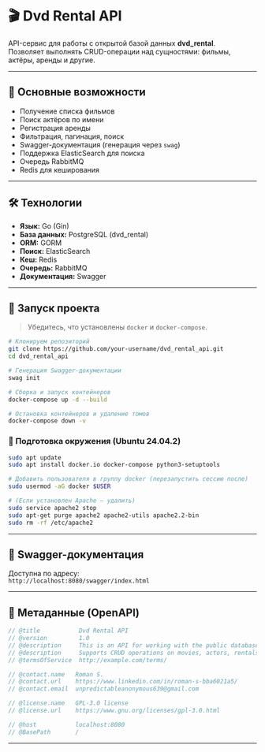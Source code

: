 
# 🎬 Dvd Rental API

API-сервис для работы с открытой базой данных **dvd_rental**.  
Позволяет выполнять CRUD-операции над сущностями: фильмы, актёры, аренды и другие.

---

## 📌 Основные возможности

- Получение списка фильмов
- Поиск актёров по имени
- Регистрация аренды
- Фильтрация, пагинация, поиск
- Swagger-документация (генерация через `swag`)
- Поддержка ElasticSearch для поиска
- Очередь RabbitMQ
- Redis для кеширования

---

## 🛠️ Технологии

- **Язык:** Go (Gin)
- **База данных:** PostgreSQL (dvd_rental)
- **ORM:** GORM
- **Поиск:** ElasticSearch
- **Кеш:** Redis
- **Очередь:** RabbitMQ
- **Документация:** Swagger

---

## 🚀 Запуск проекта

> Убедитесь, что установлены `docker` и `docker-compose`.

```bash
# Клонируем репозиторий
git clone https://github.com/your-username/dvd_rental_api.git
cd dvd_rental_api

# Генерация Swagger-документации
swag init

# Сборка и запуск контейнеров
docker-compose up -d --build

# Остановка контейнеров и удаление томов
docker-compose down -v
```

### 🔧 Подготовка окружения (Ubuntu 24.04.2)

```bash
sudo apt update
sudo apt install docker.io docker-compose python3-setuptools

# Добавить пользователя в группу docker (перезапустить сессию после)
sudo usermod -aG docker $USER

# (Если установлен Apache — удалить)
sudo service apache2 stop
sudo apt-get purge apache2 apache2-utils apache2.2-bin
sudo rm -rf /etc/apache2
```

---

## 📄 Swagger-документация

Доступна по адресу:  
`http://localhost:8080/swagger/index.html`

---

## 📇 Метаданные (OpenAPI)

```go
// @title           Dvd Rental API
// @version         1.0
// @description     This is an API for working with the public database **dvd_rental**.
// @description     Supports CRUD operations on movies, actors, rentals, etc.
// @termsOfService  http://example.com/terms/

// @contact.name   Roman S.
// @contact.url    https://www.linkedin.com/in/roman-s-bba6021a5/
// @contact.email  unpredictableanonymous639@gmail.com

// @license.name   GPL-3.0 license
// @license.url    https://www.gnu.org/licenses/gpl-3.0.html

// @host           localhost:8080
// @BasePath       /
```

---

